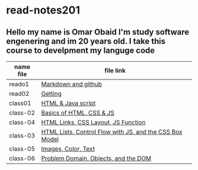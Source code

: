 # read-notes201
## Hello my name is Omar Obaid I'm study software engenering and im 20 years old. I take this course to develpment my languge code


name file | file link 
----------|----------
 reado1   |    [Markdown and github](https://omarobaid1.github.io/read-notes201/reado1)
 read02   |     [Getting](https://omarobaid1.github.io/read-notes201/read02)
 class01  |    [HTML & Java script](https://omarobaid1.github.io/read-notes201/class-01)
 class-02 |    [Basics of HTML, CSS & JS](https://omarobaid1.github.io/read-notes201/class-02)
 class-04 |    [HTML Links, CSS Layout, JS Function](https://omarobaid1.github.io/read-notes201/class-04)
 class-03 |    [HTML Lists, Control Flow with JS, and the CSS Box Model](https://omarobaid1.github.io/read-notes201/class-3)
 class-05 |    [Images, Color, Text](https://omarobaid1.github.io/read-notes201/class-5)
 class-06 |    [Problem Domain, Objects, and the DOM](https://omarobaid1.github.io/read-notes201/class-06)
 